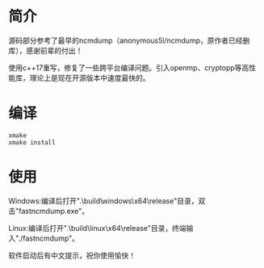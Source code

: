 # 简介

源码部分参考了最早的ncmdump（anonymous5l/ncmdump，原作者已经删库），感谢前辈的付出！

使用c++17重写，修复了一些跨平台编译问题。引入openmp、cryptopp等高性能库，理论上是现在开源版本中速度最快的。

# 编译

```shell
xmake
xmake install
```

# 使用

Windows:编译后打开".\build\windows\x64\release"目录，双击"fastncmdump.exe"。

Linux:编译后打开".\build\linux\x64\release"目录，终端输入"./fastncmdump"。

软件启动后有中文提示，祝你使用愉快！
